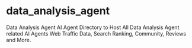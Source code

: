 # data_analysis_agent
Data Analysis Agent AI Agent Directory to Host All Data Analysis Agent related AI Agents Web Traffic Data, Search Ranking, Community, Reviews and More.
